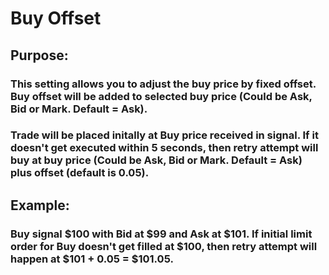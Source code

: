 # Buy Offset

## Purpose: 

### This setting allows you to adjust the buy price by fixed offset. Buy offset will be added to selected buy price (Could be Ask, Bid or Mark. Default = Ask).

### Trade will be placed initally at Buy price received in signal. If it doesn't get executed within 5 seconds, then retry attempt will buy at buy price (Could be Ask, Bid or Mark. Default = Ask) plus offset (default is 0.05). 

## Example:

### Buy signal $100 with Bid at $99 and Ask at $101. If initial limit order for Buy doesn't get filled at $100, then retry attempt will happen at $101 + 0.05 = $101.05.
